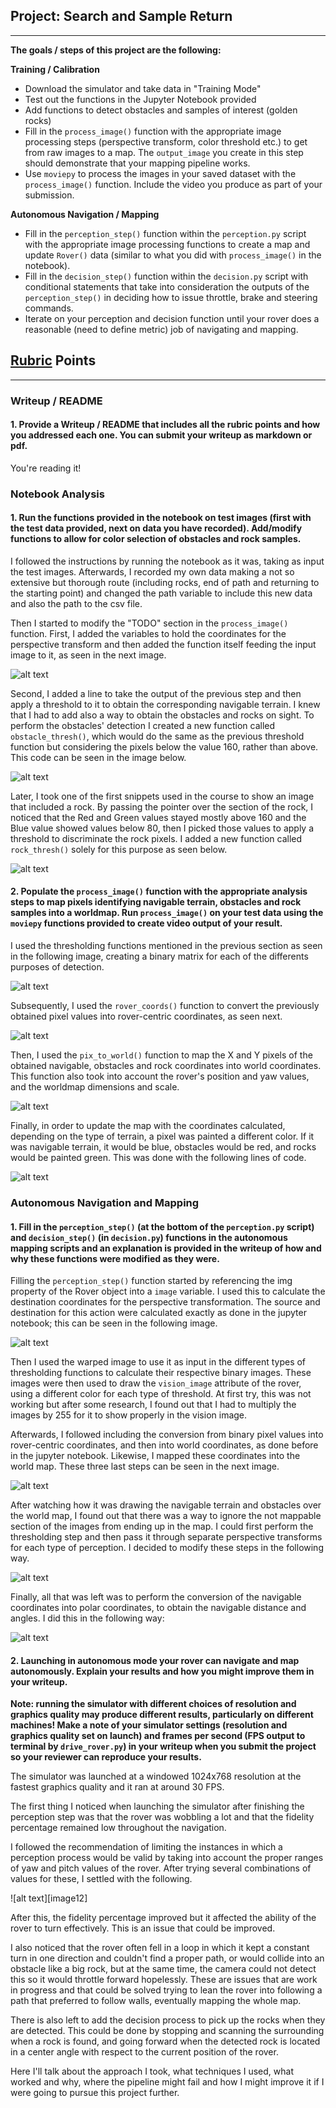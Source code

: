 ## Project: Search and Sample Return

---

**The goals / steps of this project are the following:**  

**Training / Calibration**  

* Download the simulator and take data in "Training Mode"
* Test out the functions in the Jupyter Notebook provided
* Add functions to detect obstacles and samples of interest (golden rocks)
* Fill in the `process_image()` function with the appropriate image processing steps (perspective transform, color threshold etc.) to get from raw images to a map.  The `output_image` you create in this step should demonstrate that your mapping pipeline works.
* Use `moviepy` to process the images in your saved dataset with the `process_image()` function.  Include the video you produce as part of your submission.

**Autonomous Navigation / Mapping**

* Fill in the `perception_step()` function within the `perception.py` script with the appropriate image processing functions to create a map and update `Rover()` data (similar to what you did with `process_image()` in the notebook). 
* Fill in the `decision_step()` function within the `decision.py` script with conditional statements that take into consideration the outputs of the `perception_step()` in deciding how to issue throttle, brake and steering commands. 
* Iterate on your perception and decision function until your rover does a reasonable (need to define metric) job of navigating and mapping.  

[//]: # (Image References)

[image1]: ./misc/TODO1N2.jpg
[image2]: ./misc/TODO3obs.jpg
[image3]: ./misc/TODO3rocks.jpg
[image4]: ./misc/TODO3.jpg
[image5]: ./misc/TODO4.jpg
[image6]: ./misc/TODO5.jpg
[image7]: ./misc/TODO6.jpg
[image8]: ./misc/PERS1.jpg
[image9]: ./misc/PERS2.jpg
[image10]: ./misc/PERS3.jpg
[image11]: ./misc/PERS4.jpg
[image11]: ./misc/DESC1.jpg

## [Rubric](https://review.udacity.com/#!/rubrics/916/view) Points

---

### Writeup / README

#### 1. Provide a Writeup / README that includes all the rubric points and how you addressed each one.  You can submit your writeup as markdown or pdf.  

You're reading it!

### Notebook Analysis
#### 1. Run the functions provided in the notebook on test images (first with the test data provided, next on data you have recorded). Add/modify functions to allow for color selection of obstacles and rock samples.

I followed the instructions by running the notebook as it was, taking as input the test images. Afterwards, I recorded my own data making a not so extensive but thorough route (including rocks, end of path and returning to the starting point) and changed the path variable to include this new data and also the path to the csv file.

Then I started to modify the "TODO" section in the `process_image()` function. First, I added the variables to hold the coordinates for the perspective transform and then added the function itself feeding the input image to it, as seen in the next image.

![alt text][image1]

Second, I added a line to take the output of the previous step and then apply a threshold to it to obtain the corresponding navigable terrain. I knew that I had to add also a way to obtain the obstacles and rocks on sight. To perform the obstacles' detection I created a new function called `obstacle_thresh()`, which would do the same as the previous threshold function but considering the pixels below the value 160, rather than above. This code can be seen in the image below.

![alt text][image2]

Later, I took one of the first snippets used in the course to show an image that included a rock. By passing the pointer over the section of the rock, I noticed that the Red and Green values stayed mostly above 160 and the Blue value showed values below 80, then I picked those values to apply a threshold to discriminate the rock pixels. I added a new function called `rock_thresh()` solely for this purpose as seen below.

![alt text][image3]

#### 2. Populate the `process_image()` function with the appropriate analysis steps to map pixels identifying navigable terrain, obstacles and rock samples into a worldmap.  Run `process_image()` on your test data using the `moviepy` functions provided to create video output of your result. 

I used the thresholding functions mentioned in the previous section as seen in the following image, creating a binary matrix for each of the differents purposes of detection.

![alt text][image4]

Subsequently, I used the `rover_coords()` function to convert the previously obtained pixel values into rover-centric coordinates, as seen next.

![alt text][image5]

Then, I used the `pix_to_world()` function to map the X and Y pixels of the obtained navigable, obstacles and rock coordinates into world coordinates. This function also took into account the rover's position and yaw values, and the worldmap dimensions and scale.

![alt text][image6]

Finally, in order to update the map with the coordinates calculated, depending on the type of terrain, a pixel was painted a different color. If it was navigable terrain, it would be blue, obstacles would be red, and rocks would be painted green. This was done with the following lines of code.

![alt text][image7]


### Autonomous Navigation and Mapping

#### 1. Fill in the `perception_step()` (at the bottom of the `perception.py` script) and `decision_step()` (in `decision.py`) functions in the autonomous mapping scripts and an explanation is provided in the writeup of how and why these functions were modified as they were.

Filling the `perception_step()` function started by referencing the img property
of the Rover object into a `image` variable. I used this to calculate the
destination coordinates for the perspective transformation. The source and
destination for this action were calculated exactly as done in the jupyter
notebook; this can be seen in the following image.

![alt text][image8]

Then I used the warped image to use it as input in the different types of thresholding
functions to calculate their respective binary images. These images were then
used to draw the `vision_image` attribute of the rover, using a different color
for each type of threshold. At first try, this was not working but after some
research, I found out that I had to multiply the images by 255 for it to show
properly in the vision image.

Afterwards, I followed including the conversion from binary pixel values into
rover-centric coordinates, and then into world coordinates, as done before in
the jupyter notebook. Likewise, I mapped these coordinates into the world map.
These three last steps can be seen in the next image.

![alt text][image9]

After watching how it was drawing the navigable terrain and obstacles over the world map, I found
out that there was a way to ignore the not mappable section of the images from
ending up in the map. I could first perform the thresholding step and then pass
it through separate perspective transforms for each type of perception. I
decided to modify these steps in the following way.

![alt text][image10]

Finally, all that was left was to perform the conversion of the navigable
coordinates into polar coordinates, to obtain the navigable distance and angles.
I did this in the following way:

![alt text][image11]


#### 2. Launching in autonomous mode your rover can navigate and map autonomously.  Explain your results and how you might improve them in your writeup.

**Note: running the simulator with different choices of resolution and graphics quality may produce different results, particularly on different machines!  Make a note of your simulator settings (resolution and graphics quality set on launch) and frames per second (FPS output to terminal by `drive_rover.py`) in your writeup when you submit the project so your reviewer can reproduce your results.**

The simulator was launched at a windowed 1024x768 resolution at the fastest
graphics quality and it ran at around 30 FPS.

The first thing I noticed when launching the simulator after finishing the
perception step was that the rover was wobbling a lot and that the fidelity
percentage remained low throughout the navigation.

I followed the recommendation of limiting the instances in which a perception
process would be valid by taking into account the proper ranges of yaw and pitch
values of the rover. After trying several combinations of values for these, I
settled with the following.

![alt text][image12]

After this, the fidelity percentage improved but it affected the ability of the
rover to turn effectively. This is an issue that could be improved.

I also noticed that the rover often fell in a loop in which it kept a constant
turn in one direction and couldn't find a proper path, or would collide into an
obstacle like a big rock, but at the same time, the camera could not detect this
so it would throttle forward hopelessly. These are issues that are work in
progress and that could be solved trying to lean the rover into following a path
that preferred to follow walls, eventually mapping the whole map.

There is also left to add the decision process to pick up the rocks when they
are detected. This could be done by stopping and scanning the surrounding when a
rock is found, and going forward when the detected rock is located in a center
angle with respect to the current position of the rover.

Here I'll talk about the approach I took, what techniques I used, what worked and why, where the pipeline might fail and how I might improve it if I were going to pursue this project further.  

